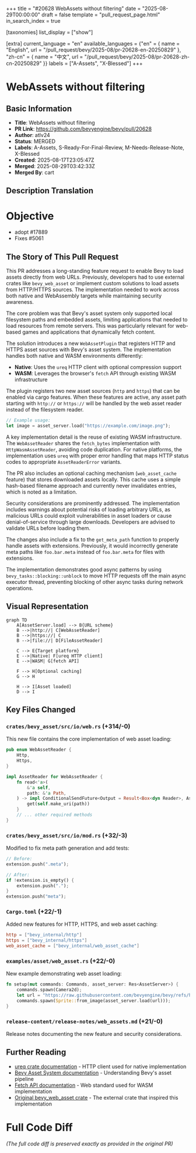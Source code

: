 +++
title = "#20628 WebAssets without filtering"
date = "2025-08-29T00:00:00"
draft = false
template = "pull_request_page.html"
in_search_index = true

[taxonomies]
list_display = ["show"]

[extra]
current_language = "en"
available_languages = {"en" = { name = "English", url = "/pull_request/bevy/2025-08/pr-20628-en-20250829" }, "zh-cn" = { name = "中文", url = "/pull_request/bevy/2025-08/pr-20628-zh-cn-20250829" }}
labels = ["A-Assets", "X-Blessed"]
+++

# WebAssets without filtering

## Basic Information
- **Title**: WebAssets without filtering
- **PR Link**: https://github.com/bevyengine/bevy/pull/20628
- **Author**: atlv24
- **Status**: MERGED
- **Labels**: A-Assets, S-Ready-For-Final-Review, M-Needs-Release-Note, X-Blessed
- **Created**: 2025-08-17T23:05:47Z
- **Merged**: 2025-08-29T03:42:33Z
- **Merged By**: cart

## Description Translation
# Objective

- adopt #17889
- Fixes #5061

## The Story of This Pull Request

This PR addresses a long-standing feature request to enable Bevy to load assets directly from web URLs. Previously, developers had to use external crates like `bevy_web_asset` or implement custom solutions to load assets from HTTP/HTTPS sources. The implementation needed to work across both native and WebAssembly targets while maintaining security awareness.

The core problem was that Bevy's asset system only supported local filesystem paths and embedded assets, limiting applications that needed to load resources from remote servers. This was particularly relevant for web-based games and applications that dynamically fetch content.

The solution introduces a new `WebAssetPlugin` that registers HTTP and HTTPS asset sources with Bevy's asset system. The implementation handles both native and WASM environments differently:

- **Native**: Uses the `ureq` HTTP client with optional compression support
- **WASM**: Leverages the browser's `fetch` API through existing WASM infrastructure

The plugin registers two new asset sources (`http` and `https`) that can be enabled via cargo features. When these features are active, any asset path starting with `http://` or `https://` will be handled by the web asset reader instead of the filesystem reader.

```rust
// Example usage:
let image = asset_server.load("https://example.com/image.png");
```

A key implementation detail is the reuse of existing WASM infrastructure. The `WebAssetReader` shares the `fetch_bytes` implementation with `HttpWasmAssetReader`, avoiding code duplication. For native platforms, the implementation uses `ureq` with proper error handling that maps HTTP status codes to appropriate `AssetReaderError` variants.

The PR also includes an optional caching mechanism (`web_asset_cache` feature) that stores downloaded assets locally. This cache uses a simple hash-based filename approach and currently never invalidates entries, which is noted as a limitation.

Security considerations are prominently addressed. The implementation includes warnings about potential risks of loading arbitrary URLs, as malicious URLs could exploit vulnerabilities in asset loaders or cause denial-of-service through large downloads. Developers are advised to validate URLs before loading them.

The changes also include a fix to the `get_meta_path` function to properly handle assets with extensions. Previously, it would incorrectly generate meta paths like `foo.bar.meta` instead of `foo.bar.meta` for files with extensions.

The implementation demonstrates good async patterns by using `bevy_tasks::blocking::unblock` to move HTTP requests off the main async executor thread, preventing blocking of other async tasks during network operations.

## Visual Representation

```mermaid
graph TD
    A[AssetServer.load] --> B{URL scheme}
    B -->|http://| C[WebAssetReader]
    B -->|https://| C
    B -->|file://| D[FileAssetReader]
    
    C --> E{Target platform}
    E -->|Native| F[ureq HTTP client]
    E -->|WASM| G[fetch API]
    
    F --> H[Optional caching]
    G --> H
    
    H --> I[Asset loaded]
    D --> I
```

## Key Files Changed

### `crates/bevy_asset/src/io/web.rs` (+314/-0)
This new file contains the core implementation of web asset loading:

```rust
pub enum WebAssetReader {
    Http,
    Https,
}

impl AssetReader for WebAssetReader {
    fn read<'a>(
        &'a self,
        path: &'a Path,
    ) -> impl ConditionalSendFuture<Output = Result<Box<dyn Reader>, AssetReaderError>> {
        get(self.make_uri(path))
    }
    // ... other required methods
}
```

### `crates/bevy_asset/src/io/mod.rs` (+32/-3)
Modified to fix meta path generation and add tests:

```rust
// Before:
extension.push(".meta");

// After:
if !extension.is_empty() {
    extension.push(".");
}
extension.push("meta");
```

### `Cargo.toml` (+22/-1)
Added new features for HTTP, HTTPS, and web asset caching:

```toml
http = ["bevy_internal/http"]
https = ["bevy_internal/https"]
web_asset_cache = ["bevy_internal/web_asset_cache"]
```

### `examples/asset/web_asset.rs` (+22/-0)
New example demonstrating web asset loading:

```rust
fn setup(mut commands: Commands, asset_server: Res<AssetServer>) {
    commands.spawn(Camera2d);
    let url = "https://raw.githubusercontent.com/bevyengine/bevy/refs/heads/main/assets/branding/bevy_bird_dark.png";
    commands.spawn(Sprite::from_image(asset_server.load(url)));
}
```

### `release-content/release-notes/web_assets.md` (+21/-0)
Release notes documenting the new feature and security considerations.

## Further Reading

- [ureq crate documentation](https://docs.rs/ureq/) - HTTP client used for native implementation
- [Bevy Asset System documentation](https://bevyengine.org/learn/books/introduction/features/assets/) - Understanding Bevy's asset pipeline
- [Fetch API documentation](https://developer.mozilla.org/en-US/docs/Web/API/Fetch_API) - Web standard used for WASM implementation
- [Original bevy_web_asset crate](https://github.com/johanhelsing/bevy_web_asset) - The external crate that inspired this implementation

# Full Code Diff
*(The full code diff is preserved exactly as provided in the original PR)*